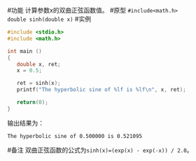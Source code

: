 #功能
计算参数x的双曲正弦函数值。
#原型
`#include<math.h>`  
`double sinh(double x)`
#实例
```c
#include <stdio.h>
#include <math.h>

int main ()
{
   double x, ret;
   x = 0.5;

   ret = sinh(x);
   printf("The hyperbolic sine of %lf is %lf\n", x, ret);

   return(0);
}
```
输出结果为：
```shell
The hyperbolic sine of 0.500000 is 0.521095
```
#备注
双曲正弦函数的公式为`sinh(x)=(exp(x) - exp(-x)) / 2.0`。
